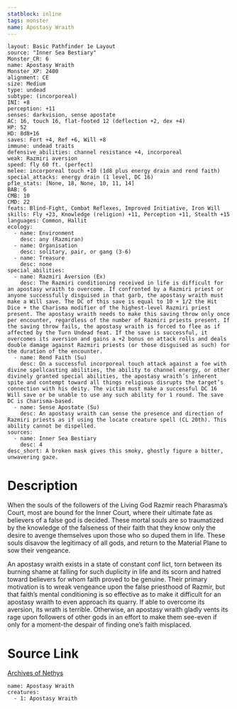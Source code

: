 ```yaml
---
statblock: inline
tags: monster
name: Apostasy Wraith
---
```

```statblock
layout: Basic Pathfinder 1e Layout
source: "Inner Sea Bestiary"
Monster_CR: 6
name: Apostasy Wraith
Monster_XP: 2400
alignment: CE
size: Medium
type: undead
subtype: (incorporeal)
INI: +8
perception: +11
senses: darkvision, sense apostate
AC: 16, touch 16, flat-footed 12 (deflection +2, dex +4)
HP: 52
HD: 8d8+16
saves: Fort +4, Ref +6, Will +8
immune: undead traits
defensive_abilities: channel resistance +4, incorporeal
weak: Razmiri aversion
speed: fly 60 ft. (perfect)
melee: incorporeal touch +10 (1d8 plus energy drain and rend faith)
special_attacks: energy drain (1 level, DC 16)
pf1e_stats: [None, 18, None, 10, 11, 14]
BAB: 6
CMB: 10
CMD: 22
feats: Blind-Fight, Combat Reflexes, Improved Initiative, Iron Will
skills: Fly +23, Knowledge (religion) +11, Perception +11, Stealth +15
languages: Common, Hallit
ecology:
  - name: Environment
    desc: any (Razmiran)
  - name: Organisation
    desc: solitary, pair, or gang (3-6)
  - name: Treasure
    desc: none
special_abilities:
  - name: Razmiri Aversion (Ex)
    desc: The Razmiri conditioning received in life is difficult for an apostasy wraith to overcome. If confronted by a Razmiri priest or anyone successfully disguised in that garb, the apostasy wraith must make a Will save. The DC of this save is equal to 10 + 1/2 the Hit Dice + the Charisma modifier of the highest-level Razmiri priest present. The apostasy wraith needs to make this saving throw only once per encounter, regardless of the number of Razmiri priests present. If the saving throw fails, the apostasy wraith is forced to flee as if affected by the Turn Undead feat. If the save is successful, it overcomes its aversion and gains a +2 bonus on attack rolls and deals double damage against Razmiri priests (or those disguised as such) for the duration of the encounter.
  - name: Rend Faith (Su)
    desc: On a successful incorporeal touch attack against a foe with divine spellcasting abilities, the ability to channel energy, or other divinely granted special abilities, the apostasy wraith’s inherent spite and contempt toward all things religious disrupts the target’s connection with his deity. The victim must make a successful DC 16 Will save or be unable to use any such ability for 1 round. The save DC is Charisma-based.
  - name: Sense Apostate (Su)
    desc: An apostasy wraith can sense the presence and direction of Razmiri priests as if using the locate creature spell (CL 20th). This ability cannot be dispelled.
sources:
  - name: Inner Sea Bestiary
    desc: 4
desc_short: A broken mask gives this smoky, ghostly figure a bitter, unwavering gaze.
```
# Description
When the souls of the followers of the Living God Razmir reach Pharasma’s Court, most are bound for the Inner Court, where their ultimate fate as believers of a false god is decided. These mortal souls are so traumatized by the knowledge of the falseness of their faith that they know only the desire to avenge themselves upon those who so duped them in life. These souls disavow the legitimacy of all gods, and return to the Material Plane to sow their vengeance.

An apostasy wraith exists in a state of constant conf lict, torn between its burning shame at falling for such duplicity in life and its scorn and hatred toward believers for whom faith proved to be genuine. Their primary motivation is to wreak vengeance upon the false priesthood of Razmir, but that faith’s mental conditioning is so effective as to make it difficult for an apostasy wraith to even approach its quarry. If able to overcome its aversion, its wrath is terrible. Otherwise, an apostasy wraith gladly vents its rage upon followers of other gods in an effort to make them see-even if only for a moment-the despair of finding one’s faith misplaced.
# Source Link
[Archives of Nethys](https://aonprd.com/MonsterDisplay.aspx?ItemName=Apostasy%20Wraith)
```encounter-table
name: Apostasy Wraith
creatures:
  - 1: Apostasy Wraith
```
